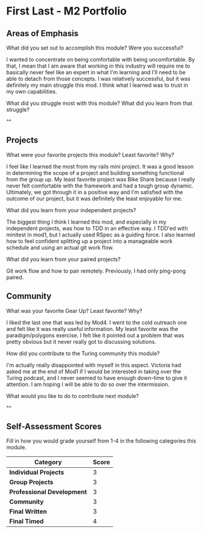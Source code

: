 # First Last - M2 Portfolio

## Areas of Emphasis

What did you set out to accomplish this module? Were you successful?

I wanted to concentrate on being comfortable with being uncomfortable. By that, I mean that I am aware that working in this industry will require me to basically never feel like an expert in what I'm learning and I'll need to be able to detach from those concepts. I was relatively successful, but it was definitely my main struggle this mod. I think what I learned was to trust in my own capabilities.

What did you struggle most with this module? What did you learn from that struggle?

^^

## Projects

What were your favorite projects this module? Least favorite? Why?

I feel like I learned the most from my rails mini project. It was a good lesson in determining the scope of a project and building something functional from the group up. My least favorite project was Bike Share because I really never felt comfortable with the framework and had a tough group dynamic. Ultimately, we got through it in a positive way and I'm satisfied with the outcome of our project, but it was definitely the least enjoyable for me.

What did you learn from your independent projects?

The biggest thing I think I learned this mod, and especially in my independent projects, was how to TDD in an effective way. I TDD'ed with minitest in mod1, but I actually used RSpec as a guiding force. I also learned how to feel confident splitting up a project into a manageable work schedule and using an actual git work flow.

What did you learn from your paired projects?

Git work flow and how to pair remotely. Previously, I had only ping-pong paired.

## Community

What was your favorite Gear Up? Least favorite? Why?

I liked the last one that was led by Mod4. I went to the cold outreach one and felt like it was really useful information.
My least favorite was the paradigm/polygons exercise. I felt like it pointed out a problem that was pretty obvious but it never really got to discussing solutions. 

How did you contribute to the Turing community this module?

I'm actually really disappointed with myself in this aspect. Victoria had asked me at the end of Mod1 if I would be interested in taking over the Turing podcast, and I never seemed to have enough down-time to give it attention. I am hoping I will be able to do so over the intermission.

What would you like to do to contribute next module?

^^

## Self-Assessment Scores

Fill in how you would grade yourself from 1-4 in the following categories this module.

| Category                     | Score |
| -----------------------------| ----- |
| **Individual Projects**      |   3   |
| **Group Projects**           |   3   |
| **Professional Development** |   3   |
| **Community**                |   3   |
| **Final Written**            |   3   |
| **Final Timed**              |   4   |